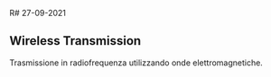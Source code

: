 R# 27-09-2021

## Wireless Transmission

Trasmissione in radiofrequenza utilizzando onde elettromagnetiche.



